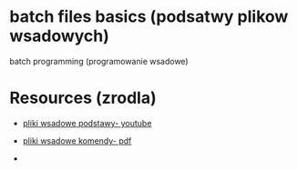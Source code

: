 # batch files basics (podsatwy plikow wsadowych)
batch programming (programowanie wsadowe)




# Resources (zrodla)
- [pliki wsadowe podstawy- youtube](https://www.youtube.com/watch?v=kZN4xmEGcnM&list=PLFgIWXDBRJ5AzTgwJMvafOOlbMnEScJmL&index=5)

- [pliki wsadowe komendy- pdf](https://www.ee.pw.edu.pl/~tomzdun/zajecia/soisk_l/2.%20DOS%20-%20Programowanie%20wsadowe.pdf)

- 

